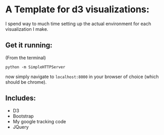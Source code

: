 # A Template for d3 visualizations: 

I spend way to much time setting up the actual environment for each visualization I make. 

## Get it running: 
(From the terminal)
```{sh}
python -m SimpleHTTPServer
```
now simply navigate to `localhost:8000` in your browser of choice (which should be chrome). 

## Includes: 
- D3
- Bootstrap
- My google tracking code
- JQuery
